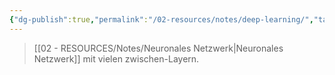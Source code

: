 ```yaml
---
{"dg-publish":true,"permalink":"/02-resources/notes/deep-learning/","tags":["GFN/prüfungsrelevant/AP1/vorbereitung","AI"]}
---
```


>[[02 - RESOURCES/Notes/Neuronales Netzwerk\|Neuronales Netzwerk]] mit vielen zwischen-Layern.